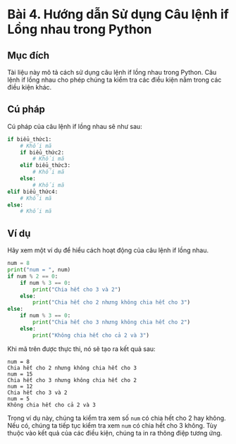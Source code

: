 # Bài 4. Hướng dẫn Sử dụng Câu lệnh if Lồng nhau trong Python

## Mục đích

Tài liệu này mô tả cách sử dụng câu lệnh if lồng nhau trong Python. Câu lệnh if lồng nhau cho phép chúng ta kiểm tra các điều kiện nằm trong các điều kiện khác.

## Cú pháp

Cú pháp của câu lệnh if lồng nhau sẽ như sau:

```python
if biểu_thức1:
    # Khối mã
    if biểu_thức2:
        # Khối mã
    elif biểu_thức3:
        # Khối mã
    else:
        # Khối mã
elif biểu_thức4:
    # Khối mã
else:
    # Khối mã
```

## Ví dụ

Hãy xem một ví dụ để hiểu cách hoạt động của câu lệnh if lồng nhau.

```python
num = 8
print("num = ", num)
if num % 2 == 0:
    if num % 3 == 0:
        print("Chia hết cho 3 và 2")
    else:
        print("Chia hết cho 2 nhưng không chia hết cho 3")
else:
    if num % 3 == 0:
        print("Chia hết cho 3 nhưng không chia hết cho 2")
    else:
        print("Không chia hết cho cả 2 và 3")
```

Khi mã trên được thực thi, nó sẽ tạo ra kết quả sau:

```
num = 8
Chia hết cho 2 nhưng không chia hết cho 3
num = 15
Chia hết cho 3 nhưng không chia hết cho 2
num = 12
Chia hết cho 3 và 2
num = 5
Không chia hết cho cả 2 và 3
```

Trong ví dụ này, chúng ta kiểm tra xem số `num` có chia hết cho 2 hay không. Nếu có, chúng ta tiếp tục kiểm tra xem `num` có chia hết cho 3 không. Tùy thuộc vào kết quả của các điều kiện, chúng ta in ra thông điệp tương ứng.